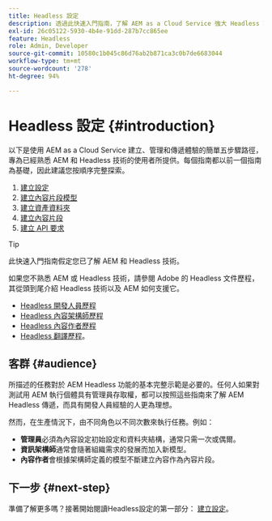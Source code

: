 ```yaml
---
title: Headless 設定
description: 透過此快速入門指南，了解 AEM as a Cloud Service 強大 Headless 功能的基本知識，例如內容模型、內容片段和 GraphQL API。
exl-id: 26c05122-5930-4b4e-91dd-287b7cc865ee
feature: Headless
role: Admin, Developer
source-git-commit: 10580c1b045c86d76ab2b871ca3c0b7de6683044
workflow-type: tm+mt
source-wordcount: '278'
ht-degree: 94%

---
```


# Headless 設定 {#introduction}

以下是使用 AEM as a Cloud Service 建立、管理和傳遞體驗的簡單五步驟路徑，專為已經熟悉 AEM 和 Headless 技術的使用者所提供。每個指南都以前一個指南為基礎，因此建議您按順序完整探索。

1. [建立設定](create-configuration.md)
1. [建立內容片段模型](create-content-model.md)
1. [建立資產資料夾](create-assets-folder.md)
1. [建立內容片段](create-content-fragment.md)
1. [建立 API 要求](create-api-request.md)

>[!TIP]
>
>此快速入門指南假定您已了解 AEM 和 Headless 技術。
>
>如果您不熟悉 AEM 或 Headless 技術，請參閱 Adobe 的 Headless 文件歷程，其從頭到尾介紹 Headless 技術以及 AEM 如何支援它。
>
>* [Headless 開發人員歷程](/help/journey-headless/developer/overview.md)
>* [Headless 內容架構師歷程](/help/journey-headless/architect/overview.md)
>* [Headless 內容作者歷程](/help/journey-headless/author/overview.md)
>* [Headless 翻譯歷程](/help/journey-headless/translation/overview.md)。

## 客群 {#audience}

所描述的任務對於 AEM Headless 功能的基本完整示範是必要的。任何人如果對測試用 AEM 執行個體具有管理員存取權，都可以按照這些指南來了解 AEM Headless 傳遞，而具有開發人員經驗的人更為理想。

然而，在生產情況下，由不同角色以不同次數來執行任務。例如：

* **管理員**&#x200B;必須為內容設定初始設定和資料夾結構，通常只需一次或偶爾。
* **資訊架構師**&#x200B;通常會隨著組織需求的發展而加入新模型。
* **內容作者**&#x200B;會根據架構師定義的模型不斷建立內容作為內容片段。

## 下一步 {#next-step}

準備了解更多嗎？接著開始閱讀Headless設定的第一部分： [建立設定](create-configuration.md)。
